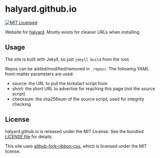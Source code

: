 halyard.github.io
=========

[![MIT Licensed](https://img.shields.io/badge/license-MIT-green.svg)](https://tldrlegal.com/license/mit-license)

Website for [halyard](https://github.com/halyard/halyard). Mostly exists for cleaner URLs when installing.

## Usage

The site is built with Jekyll, so just `jekyll build` from the root.

Repos can be added/modified/removed in `_repos/`. The following YAML front-matter parameters are used:

* source: the URL to pull the kickstart script from
* short: the short URL to advertise for reaching this page (not the source script)
* checksum: the sha256sum of the source script, used for integrity checking

## License

halyard.github.io is released under the MIT License. See the bundled [LICENSE file](LICENSE) for details.

This site uses [github-fork-ribbon-css](https://github.com/simonwhitaker/github-fork-ribbon-css), which is licensed under the MIT license.

